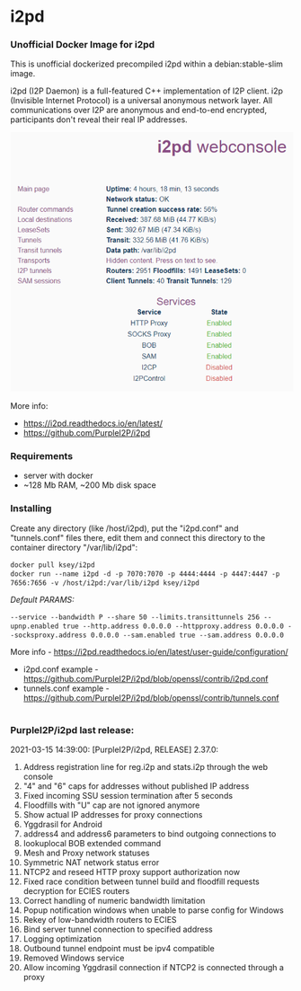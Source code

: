 # i2pd
### Unofficial Docker Image for i2pd
This is unofficial dockerized precompiled i2pd within a debian:stable-slim image.

i2pd (I2P Daemon) is a full-featured C++ implementation of I2P client. i2p (Invisible Internet Protocol) is a universal anonymous network layer. All communications over I2P are anonymous and end-to-end encrypted, participants don't reveal their real IP addresses.

![i2pd](https://raw.githubusercontent.com/MrKsey/i2pd/master/i2pd.PNG)

More info:
- https://i2pd.readthedocs.io/en/latest/
- https://github.com/PurpleI2P/i2pd

### Requirements

* server with docker
* ~128 Mb RAM, ~200 Mb disk space 

### Installing

Create any directory (like /host/i2pd), put the "i2pd.conf" and "tunnels.conf" files there, edit them and connect this directory to the container directory "/var/lib/i2pd":
```
docker pull ksey/i2pd
docker run --name i2pd -d -p 7070:7070 -p 4444:4444 -p 4447:4447 -p 7656:7656 -v /host/i2pd:/var/lib/i2pd ksey/i2pd
```

*Default PARAMS:*
```
--service --bandwidth P --share 50 --limits.transittunnels 256 --upnp.enabled true --http.address 0.0.0.0 --httpproxy.address 0.0.0.0 --socksproxy.address 0.0.0.0 --sam.enabled true --sam.address 0.0.0.0
```
More info - https://i2pd.readthedocs.io/en/latest/user-guide/configuration/

* i2pd.conf example - https://github.com/PurpleI2P/i2pd/blob/openssl/contrib/i2pd.conf 
* tunnels.conf example - https://github.com/PurpleI2P/i2pd/blob/openssl/contrib/tunnels.conf


# #
### PurpleI2P/i2pd last release:
2021-03-15 14:39:00: [PurpleI2P/i2pd, RELEASE] 2.37.0:

1. Address registration line for reg.i2p and stats.i2p through the web console
2. "4" and "6" caps for addresses without published IP address
3. Fixed incoming SSU session termination after 5 seconds
4. Floodfills with "U" cap are not ignored anymore
5. Show actual IP addresses for proxy connections
6. Yggdrasil for Android
7. address4 and address6 parameters to bind outgoing connections to 
8. lookuplocal BOB extended command
9. Mesh and Proxy network statuses
10. Symmetric NAT network status error
11. NTCP2 and reseed HTTP proxy support authorization now
12. Fixed race condition between tunnel build and floodfill requests decryption for ECIES routers
13. Correct handling of  numeric bandwidth limitation
14. Popup notification windows when unable to parse config for Windows
15. Rekey of low-bandwidth routers to ECIES
16. Bind server tunnel connection to specified address
17. Logging optimization
18. Outbound tunnel endpoint must be ipv4 compatible
19. Removed Windows service
20. Allow incoming Yggdrasil connection if NTCP2 is  connected through a proxy
